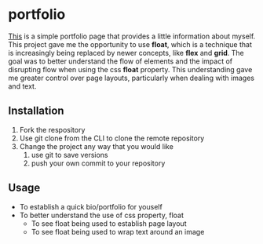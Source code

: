 # portfolio
[This](https://klangs34.github.io/) is a simple portfolio page that provides a little information about myself.  This project gave me the opportunity to use **float**, which is a technique that is increasingly being replaced by newer concepts, like **flex** and **grid**.  The goal was to better understand the flow of elements and the impact of disrupting flow when using the css **float** property.  This understanding gave me greater control over page layouts, particularly when dealing with images and text.

## Installation
1. Fork the respository
1. Use git clone from the CLI to clone the remote repository
1. Change the project any way that you would like
   1. use git to save versions
   1. push your own commit to your repository

## Usage
* To establish a quick bio/portfolio for youself
* To better understand the use of css property, float
  * To see float being used to establish page layout
  * To see float being used to wrap text around an image
